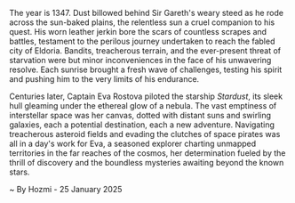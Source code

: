 
The year is 1347.  Dust billowed behind Sir Gareth's weary steed as he rode across the sun-baked plains, the relentless sun a cruel companion to his quest.  His worn leather jerkin bore the scars of countless scrapes and battles, testament to the perilous journey undertaken to reach the fabled city of Eldoria.  Bandits, treacherous terrain, and the ever-present threat of starvation were but minor inconveniences in the face of his unwavering resolve.  Each sunrise brought a fresh wave of challenges, testing his spirit and pushing him to the very limits of his endurance.

Centuries later, Captain Eva Rostova piloted the starship *Stardust*, its sleek hull gleaming under the ethereal glow of a nebula.  The vast emptiness of interstellar space was her canvas, dotted with distant suns and swirling galaxies, each a potential destination, each a new adventure.  Navigating treacherous asteroid fields and evading the clutches of space pirates was all in a day's work for Eva,  a seasoned explorer charting unmapped territories in the far reaches of the cosmos, her determination fueled by the thrill of discovery and the boundless mysteries awaiting beyond the known stars.

~ By Hozmi - 25 January 2025
